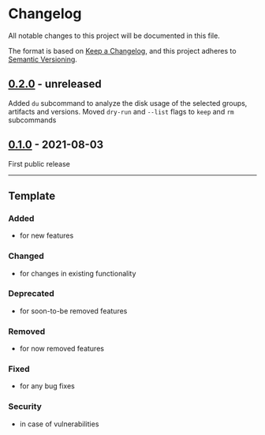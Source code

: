 # Changelog
All notable changes to this project will be documented in this file.

The format is based on [Keep a Changelog](https://keepachangelog.com/),
and this project adheres to [Semantic Versioning](https://semver.org/spec/v2.0.0.html).

## [0.2.0] - unreleased
Added `du` subcommand to analyze the disk usage of the selected groups, artifacts and versions.
Moved `dry-run` and `--list` flags to `keep` and `rm` subcommands

## [0.1.0] - 2021-08-03
First public release

---

## Template
### Added
- for new features

### Changed
- for changes in existing functionality

### Deprecated
- for soon-to-be removed features

### Removed
- for now removed features

### Fixed
- for any bug fixes

### Security
- in case of vulnerabilities

[0.1.0]: https://github.com/hpehl/mcup/releases/tag/v0.1.0
[0.2.0]: https://github.com/hpehl/mcup/compare/v0.1.0...v0.2.0
